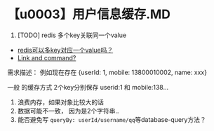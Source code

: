 # 【u0003】用户信息缓存.MD

1. [TODO] redis 多个key关联同一个value
- [redis可以多key对应一个value吗？](https://segmentfault.com/q/1010000005115279)
- [Link and command? ](https://github.com/redis/redis/issues/2406)

需求描述：
例如现在存在  {userId: 1, mobile: 13800010002, name: xxx}

一般 的缓存方式 2个key分别保存      userid:1   和 mobile:138...
1) 浪费内存，如果对象比较大的话
2) 数据可能不一致， 因为是2个字符串..
3) 能否避免写 `queryBy: userId/username/qq`等database-query方法？
